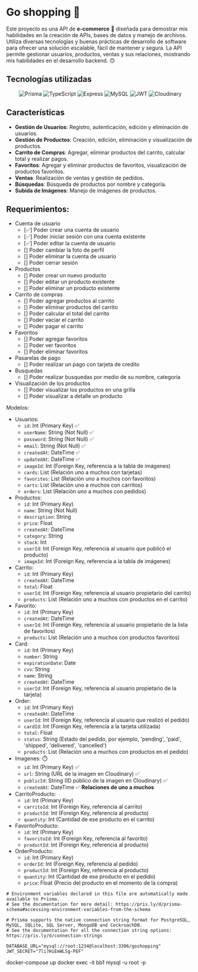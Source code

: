 # Go shopping 🛒

Este proyecto es una API de **e-commerce** 🛒 diseñada para demostrar mis habilidades en la creación de APIs, bases de datos y manejo de archivos. Utiliza diversas tecnologías y buenas prácticas de desarrollo de software para ofrecer una solución escalable, fácil de mantener y segura. La API permite gestionar usuarios, productos, ventas y sus relaciones, mostrando mis habilidades en el desarrollo backend. 🙃

## Tecnologías utilizadas

<div align="center">

  ![Prisma](https://img.shields.io/badge/Prisma-3982CE?style=for-the-badge&logo=Prisma&logoColor=white)
  ![TypeScript](https://img.shields.io/badge/TypeScript-007ACC?style=for-the-badge&logo=typescript&logoColor=white)
  ![Express](https://img.shields.io/badge/Express%20js-000000?style=for-the-badge&logo=express&logoColor=white)
  ![MySQL](https://img.shields.io/badge/MySQL-005C84?style=for-the-badge&logo=mysql&logoColor=white)
  ![JWT](https://img.shields.io/badge/JWT-000000?style=for-the-badge&logo=JSON%20web%20tokens&logoColor=white)
  ![Cloudinary](https://img.shields.io/badge/Cloudinary-3448C5?style=for-the-badge&logo=Cloudinary&logoColor=white)

</div>

## Características

- **Gestión de Usuarios**: Registro, autenticación, edición y eliminación de usuarios.
- **Gestión de Productos**: Creación, edición, eliminación y visualización de productos.
- **Carrito de Compras**: Agregar, eliminar productos del carrito, calcular total y realizar pagos.
- **Favoritos**: Agregar y eliminar productos de favoritos, visualización de productos favoritos.
- **Ventas**: Realización de ventas y gestión de pedidos.
- **Búsquedas**: Búsqueda de productos por nombre y categoría.
- **Subida de Imágenes**: Manejo de imágenes de productos.

## Requerimientos:
  - Cuenta de usuario
    - [✅] Poder crear una cuenta de usuario
    - [✅] Poder iniciar sesión con una cuenta existente
    - [✅] Poder editar la cuenta de usuario
    - [] Poder cambiar la foto de perfil
    - [] Poder eliminar la cuenta de usuario
    - [] Poder cerrar sesión
  - Productos
    - [] Poder crear un nuevo producto
    - [] Poder editar un producto existente
    - [] Poder eliminar un producto existente
  - Carrito de compras
    - [] Poder agregar productos al carrito
    - [] Poder eliminar productos del carrito
    - [] Poder calcular el total del carrito
    - [] Poder vaciar el carrito
    - [] Poder pagar el carrito
  - Favoritos
    - [] Poder agregar favoritos
    - [] Poder ver favoritos
    - [] Poder eliminar favoritos
  - Pasarelas de pago
    - [] Poder realizar un pago con tarjeta de credito
  - Busquedas
    - [] Poder realizar busquedas por medio de su nombre, categoría
  - Visualización de los productos
    - [] Poder visualizar los productos en una grilla
    - [] Poder visualizar a detalle un producto

Modelos:
  - Usuarios:
    - `id`: Int (Primary Key) ✅
    - `userName`: String (Not Null) ✅
    - `password`: String (Not Null) ✅
    - `email`: String (Not Null) ✅
    - `createdAt`: DateTime ✅
    - `updatedAt`: DateTime ✅
    - `imageId`: Int (Foreign Key, referencia a la tabla de imágenes)
    - `cards`: List<Card> (Relación uno a muchos con tarjetas)
    - `favorites`: List<Favorito> (Relación uno a muchos con favoritos)
    - `carts`: List<Carrito> (Relación uno a muchos con carritos)
    - `orders`: List<Order> (Relación uno a muchos con pedidos)
  - Productos:
    - `id`: Int (Primary Key)
    - `name`: String (Not Null)
    - `description`: String
    - `price`: Float
    - `createdAt`: DateTime
    - `category`: String
    - `stock`: Int
    - `userId`: Int (Foreign Key, referencia al usuario que publicó el producto)
    - `imageId`: Int (Foreign Key, referencia a la tabla de imágenes)
  - Carrito:
    - `id`: Int (Primary Key)
    - `createdAt`: DateTime
    - `total`: Float
    - `userId`: Int (Foreign Key, referencia al usuario propietario del carrito)
    - `products`: List<CarritoProducto> (Relación uno a muchos con productos en el carrito)
  - Favorito:
    - `id`: Int (Primary Key)
    - `createdAt`: DateTime
    - `userId`: Int (Foreign Key, referencia al usuario propietario de la lista de favoritos)
    - `products`: List<FavoritoProducto> (Relación uno a muchos con productos favoritos)
  - Card:
    - `id`: Int (Primary Key)
    - `number`: String
    - `expirationDate`: Date
    - `cvv`: String
    - `name`: String
    - `createdAt`: DateTime
    - `userId`: Int (Foreign Key, referencia al usuario propietario de la tarjeta)
  - Order:
    - `id`: Int (Primary Key)
    - `createdAt`: DateTime
    - `userId`: Int (Foreign Key, referencia al usuario que realizó el pedido)
    - `cardId`: Int (Foreign Key, referencia a la tarjeta utilizada)
    - `total`: Float
    - `status`: String (Estado del pedido, por ejemplo, 'pending', 'paid', 'shipped', 'delivered', 'cancelled')
    - `products`: List<OrderProducto> (Relación uno a muchos con productos en el pedido)
  - Imagenes: ⏱️
    - `id`: Int (Primary Key) ✅
    - `url`: String (URL de la imagen en Cloudinary) ✅
    - `publicId`: String (ID público de la imagen en Cloudinary) ✅
    - `createdAt`: DateTime ✅
  **Relaciones de uno a muchos**
  - CarritoProducto:
    - `id`: Int (Primary Key)
    - `carritoId`: Int (Foreign Key, referencia al carrito)
    - `productId`: Int (Foreign Key, referencia al producto)
    - `quantity`: Int (Cantidad de ese producto en el carrito)
  - FavoritoProducto:
    - `id`: Int (Primary Key)
    - `favoritoId`: Int (Foreign Key, referencia al favorito)
    - `productId`: Int (Foreign Key, referencia al producto)
  - OrderProducto:
    - `id`: Int (Primary Key)
    - `orderId`: Int (Foreign Key, referencia al pedido)
    - `productId`: Int (Foreign Key, referencia al producto)
    - `quantity`: Int (Cantidad de ese producto en el pedido)
    - `price`: Float (Precio del producto en el momento de la compra)


```
# Environment variables declared in this file are automatically made available to Prisma.
# See the documentation for more detail: https://pris.ly/d/prisma-schema#accessing-environment-variables-from-the-schema

# Prisma supports the native connection string format for PostgreSQL, MySQL, SQLite, SQL Server, MongoDB and CockroachDB.
# See the documentation for all the connection string options: https://pris.ly/d/connection-strings

DATABASE_URL="mysql://root:1234@localhost:3306/goshopping"
JWT_SECRET="7li?HiEmWLSg-PEF"
```

docker-compose up
docker exec -it bb1 mysql -u root -p